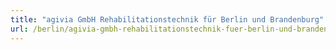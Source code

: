 ```yaml
---
title: "agivia GmbH Rehabilitationstechnik für Berlin und Brandenburg"
url: /berlin/agivia-gmbh-rehabilitationstechnik-fuer-berlin-und-brandenburg/
---
```

